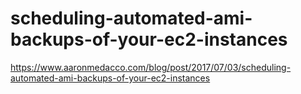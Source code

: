 # scheduling-automated-ami-backups-of-your-ec2-instances
https://www.aaronmedacco.com/blog/post/2017/07/03/scheduling-automated-ami-backups-of-your-ec2-instances
